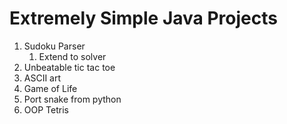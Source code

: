 # Extremely Simple Java Projects

1. Sudoku Parser
    1. Extend to solver
2. Unbeatable tic tac toe
3. ASCII art
4. Game of Life
5. Port snake from python
6. OOP Tetris
